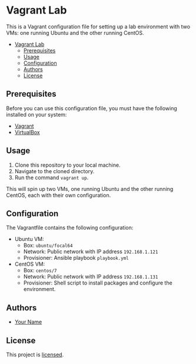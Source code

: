 # Vagrant Lab

This is a Vagrant configuration file for setting up a lab environment with two VMs: one running Ubuntu and the other running CentOS.

- [Vagrant Lab](#vagrant-lab)
  - [Prerequisites](#prerequisites)
  - [Usage](#usage)
  - [Configuration](#configuration)
  - [Authors](#authors)
  - [License](#license)

## Prerequisites

Before you can use this configuration file, you must have the following installed on your system:

- [Vagrant](https://www.vagrantup.com/)
- [VirtualBox](https://www.virtualbox.org/)

## Usage

1. Clone this repository to your local machine.
2. Navigate to the cloned directory.
3. Run the command `vagrant up`.

This will spin up two VMs, one running Ubuntu and the other running CentOS, each with their own configuration.

## Configuration

The Vagrantfile contains the following configuration:

- Ubuntu VM:
  - Box: `ubuntu/focal64`
  - Network: Public network with IP address `192.168.1.121`
  - Provisioner: Ansible playbook `playbook.yml`
- CentOS VM:
  - Box: `centos/7`
  - Network: Public network with IP address `192.168.1.131`
  - Provisioner: Shell script to install packages and configure the environment.

## Authors

- [Your Name](https://github.com/yourname)

## License

This project is [licensed](LICENSE).
